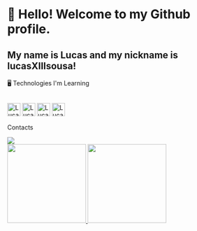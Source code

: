 # 👋 Hello! Welcome to my Github profile.
## My name is Lucas and my nickname is lucasXIIIsousa!
🖥 Technologies I'm Learning
<div style="display: inline_block"><br>
   <img align"center" alt="Lucas-Js" height="30" width="30" src="https://cdn.jsdelivr.net/gh/devicons/devicon/icons/javascript/javascript-original.svg">
   <img align"center" alt="Lucas-Css" height="30" width="30" src="https://cdn.jsdelivr.net/gh/devicons/devicon/icons/css3/css3-original.svg">
   <img align"center" alt="Lucas-Css" height="30" width="30" src="https://cdn.jsdelivr.net/gh/devicons/devicon/icons/electron/electron-original.svg">
   <img align"center" alt="Lucas-Css" height="30" width="30" src="https://cdn.jsdelivr.net/gh/devicons/devicon/icons/python/python-original.svg">
</div>

Contacts
<div>
   <a href = "mailto:lucasxiiioffin@gmail.com"><img src="https://img.shields.io/badge/Gmail-D14836?style=for-the-badge&logo=gmail&logoColor=white" target="_blank"></a>
</div>
<div>
<a href="https://github.com/lucasxiiisousa">
<img height="180em" src="https://github-readme-stats.vercel.app/api/top-langs/?username=lucasxiiisousa&layout=compact&langs_count=7&theme=dracula"/>
<img height="180em" src="https://github-readme-stats.vercel.app/api?username=lucasxiiisousa&show_icons=true&theme=dracula&include_all_commits=true&count_private=true"/>
</div>
